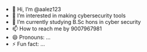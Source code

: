 - 👋 Hi, I’m @aalez123
- 👀 I’m interested in making cybersecurity tools
- 🌱 I’m currently studying B.Sc hons in cyber security 
- 📫 How to reach me by 9007967981
- 😄 Pronouns: ...
- ⚡ Fun fact: ...

<!---
aalez123/aalez123 is a ✨ special ✨ repository because its `README.md` (this file) appears on your GitHub profile.
You can click the Preview link to take a look at your changes.
--->

